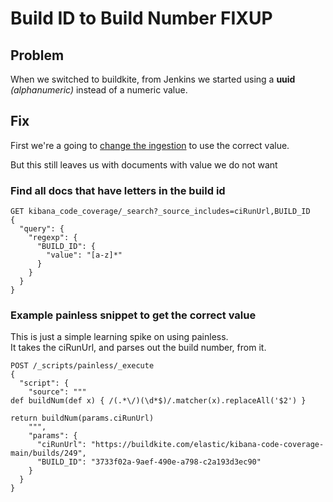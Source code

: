 # Build ID to Build Number FIXUP

## Problem
When we switched to buildkite, from Jenkins we started using a **uuid** *(alphanumeric)* instead of a numeric value.

## Fix
First we're a going to [change the ingestion](https://github.com/elastic/kibana/pull/129622) to use the correct value.

But this still leaves us with documents with value we do not want
### Find all docs that have letters in the build id
```
GET kibana_code_coverage/_search?_source_includes=ciRunUrl,BUILD_ID
{
  "query": {
    "regexp": {
      "BUILD_ID": {
        "value": "[a-z]*"
      }
    }
  }
}
```

### Example painless snippet to get the correct value
This is just a simple learning spike on using painless.  
It takes the ciRunUrl, and parses out the build number, from it.
```
POST /_scripts/painless/_execute
{
  "script": {
    "source": """
def buildNum(def x) { /(.*\/)(\d*$)/.matcher(x).replaceAll('$2') }

return buildNum(params.ciRunUrl)
    """,
    "params": {
      "ciRunUrl": "https://buildkite.com/elastic/kibana-code-coverage-main/builds/249",
      "BUILD_ID": "3733f02a-9aef-490e-a798-c2a193d3ec90"
    }
  }
}
```